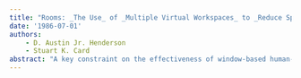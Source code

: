 ```yaml
---
title: "Rooms: _The Use_ of _Multiple Virtual Workspaces_ to _Reduce Space Contention_ in a _Window-Based Graphical User Interface_"
date: '1986-07-01'
authors: 
    - D. Austin Jr. Henderson
    - Stuart K. Card
abstract: "A key constraint on the effectiveness of window-based human-computer interfaces is that the display screen is too small for many applications. This results in “window thrashing,” in which the user must expend considerable effort to keep desired windows visible. Rooms is a window manager that overcomes small screen size by exploiting the statistics of window access, dividing the user's workspace into a suite of virtual workspaces with transitions among them. Mechanisms are described for solving the problems of navigation and simultaneous access to separated information that arise from multiple workspaces."
---
```


